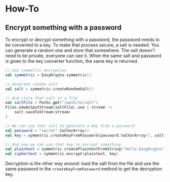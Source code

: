 # How-To

## Encrypt something with a password

To encrypt or decrypt something with a password, the password needs to be converted to a key. To make that process secure,
a salt is needed. You can generate a random one and store that somewhere. The salt doesn't need to be private, everyone
can see it. When the same salt and password is given to the key converter function, the same key is returned.

```kotlin
// Use symmetric encryption
val symmetric = EasyKrypto.symmetric()

// Generate random salt
val salt = symmetric.createRandomSalt()

// And store that salt in a file
val saltFile = Paths.get("/path/to/salt")
Files.newOutputStream(saltFile).use { stream ->
    salt.saveToStream(stream)
}

// We can use that salt to generate a key from a password
val password = "secret".toCharArray()
val key = symmetric.createKeyFromPassword(password.toCharArray(), salt)

// And now we can use that key to encrypt something
val plaintext = symmetric.createPlaintextFromString("Hello EasyKrypto")
val ciphertext = symmetric.encrypt(plaintext, key)
```

Decryption is the other way around: load the salt from the file and use the same password in the `createKeyFromPassword`
method to get the decryption key.